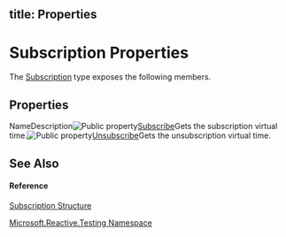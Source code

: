 title: Properties
---
# Subscription Properties

The [Subscription](Subscription/Subscription) type exposes the following members.

## Properties

NameDescription![Public property](https://reactiveui.net/assets/img/Hh211972.pubproperty(en-us,VS.103).gif "Public property")[Subscribe](Subscribe/Subscription.Subscribe)Gets the subscription virtual time.![Public property](https://reactiveui.net/assets/img/Hh211972.pubproperty(en-us,VS.103).gif "Public property")[Unsubscribe](Unsubscribe/Subscription.Unsubscribe)Gets the unsubscription virtual time.

## See Also

#### Reference

[Subscription Structure](Subscription/Subscription)

[Microsoft.Reactive.Testing Namespace](Microsoft.Reactive.Testing/Microsoft.Reactive.Testing)
